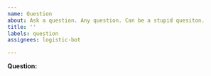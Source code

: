 ```yaml
---
name: Question
about: Ask a question. Any question. Can be a stupid quesiton.
title: ''
labels: question
assignees: logistic-bot

---
```


**Question:**
